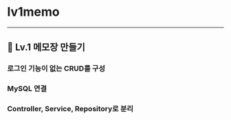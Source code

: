 # lv1memo

----
## 🐣 Lv.1 메모장 만들기
### 로그인 기능이 없는 CRUD를 구성
### MySQL 연결 
### Controller, Service, Repository로 분리
